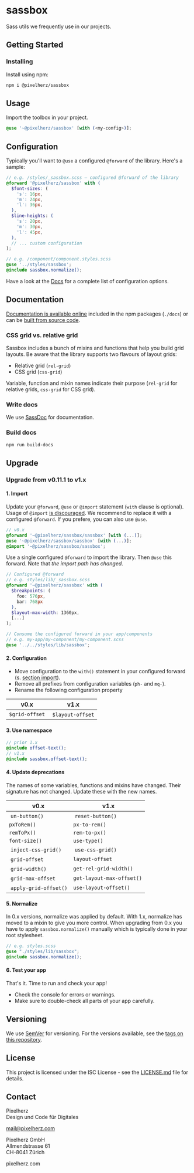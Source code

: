# sassbox

Sass utils we frequently use in our projects.


## Getting Started

### Installing

Install using npm:

```sh
npm i @pixelherz/sassbox
```

## Usage

Import the toolbox in your project. 

```scss
@use '~@pixelherz/sassbox' [with (<my-config>)];
```

## Configuration

Typically you'll want to `@use` a configured `@forward` of the library. Here's a sample: 

```scss
// e.g. /styles/_sassbox.scss – configured @forward of the library
@forward '@pixelherz/sassbox' with (
  $font-sizes: (
    's': 16px,
    'm': 24px,
    'l': 36px,
  ),
  $line-heights: (
    's': 20px,
    'm': 30px,
    'l': 45px,
  ),
  // ... custom configuration
);
```

```scss
// e.g. /component/component.styles.scss
@use '../styles/sassbox';
@include sassbox.normalize();
```

Have a look at the [Docs](#documentation) for a complete list of configuration options.

## Documentation

[Documentation is available online](https://pixelherz.github.io/sassbox/) included in the npm packages (`./docs`) or can be [built from source code](#build-docs).

### CSS grid vs. relative grid

Sassbox includes a bunch of mixins and functions that help you build grid layouts. Be aware that the library supports two flavours of layout grids:

- Relative grid (`rel-grid`)
- CSS grid (`css-grid`)

Variable, function and mixin names indicate their purpose (`rel-grid` for relative grids, `css-grid` for CSS grid).

### Write docs

We use [SassDoc](http://sassdoc.com) for documentation. 

### Build docs

```sh
npm run build-docs
```

## Upgrade

### Upgrade from v0.11.1 to v1.x

#### 1. Import

Update your `@forward`, `@use` or `@import` statement (`with` clause is optional). Usage of  `@import` [is discouraged](https://sass-lang.com/documentation/at-rules/import). We recommend to replace it with a configured `@forward`. If you prefere, you can also use `@use`.

```scss
// v0.x
@forward '~@pixelherz/sassbox/sassbox' [with (...)];
@use '~@pixelherz/sassbox/sassbox' [with (...)];
@import '~@pixelherz/sassbox/sassbox';
```

Use a single configured `@forward` to import the library. Then `@use` this forward. Note that _the import path has changed_. 

```scss
// Configured @forward
// e.g. styles/lib/_sassbox.scss 
@forward '~@pixelherz/sassbox' with (
  $breakpoints: (
    foo: 576px,
    bar: 768px
  ),
  $layout-max-width: 1360px,
  [...]
);
```

```scss
// Consume the configured forward in your app/components
// e.g. my-app/my-component/my-component.scss
@use '../../styles/lib/sassbox';
```

#### 2. Configuration

- Move configuration to the `with()` statement in your configured forward (s. [section import](#import)).
- Remove all prefixes from configuration variables (`ph-` and `mq-`).
- Rename the following configuration property

| v0.x                  | v1.x                    |
|-----------------------|-------------------------|
| `$grid-offset`        | `$layout-offset`        |

#### 3. Use namespace

```scss
// prior 1.x
@include offset-text();
// v1.x
@include sassbox.offset-text();
```

#### 4. Update deprecations

The names of some variables, functions and mixins have changed. Their signature has not changed. Update these with the new names.

| v0.x                  | v1.x                      |
|-----------------------|---------------------------|
| `un-button()`         | `reset-button()`          |
| `pxToRem()`           | `px-to-rem()`             |
| `remToPx()`           | `rem-to-px()`             |
| `font-size()`         | `use-type()`              |
| `inject-css-grid()`   | `use-css-grid()`          |
| `grid-offset`         | `layout-offset`           |
| `grid-width()`        | `get-rel-grid-width()`    |
| `grid-max-offset`     | `get-layout-max-offset()` |
| `apply-grid-offset()` | `use-layout-offset()`     |

#### 5. Normalize

In 0.x versions, normalize was applied by default. With 1.x, normalize has moved to a mixin to give you more control. When upgrading from 0.x you have to apply `sassbox.normalize()` manually which is typically done in your root stylesheet.

```scss
// e.g. styles.scss
@use "./styles/lib/sassbox";
@include sassbox.normalize();
```

#### 6. Test your app

That's it. Time to run and check your app!

- Check the console for errors or warnings.
- Make sure to double-check all parts of your app carefully.

## Versioning

We use [SemVer](http://semver.org/) for versioning. For the versions available, see the [tags on this repository](https://github.com/Pixelherz/sassbox/tags). 


## License

This project is licensed under the ISC License - see the [LICENSE.md](LICENSE.md) file for details.


## Contact

Pixelherz  
Design und Code für Digitales

mail@pixelherz.com

Pixelherz GmbH  
Allmendstrasse 61  
CH-8041 Zürich

pixelherz.com
